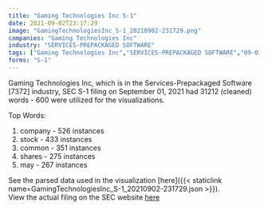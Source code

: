 ```yaml
---
title: "Gaming Technologies Inc S-1"
date: 2021-09-02T23:17:29
image: "GamingTechnologiesInc_S-1_20210902-231729.png"
companies: "Gaming Technologies Inc"
industry: "SERVICES-PREPACKAGED SOFTWARE"
tags: ["Gaming Technologies Inc","SERVICES-PREPACKAGED SOFTWARE","09-01-2021","S-1"]
forms: "S-1"
---
```

Gaming Technologies Inc, which is in the Services-Prepackaged Software [7372] industry, SEC S-1 filing on September 01, 2021 had 31212 (cleaned) words - 600 were utilized for the visualizations.

Top Words:
1. company - 526 instances
2. stock - 433 instances
3. common - 351 instances
4. shares - 275 instances
5. may - 267 instances


See the parsed data used in the visualization [here]({{< staticlink name=GamingTechnologiesInc_S-1_20210902-231729.json >}}).  
View the actual filing on the SEC website [here](https://www.sec.gov/Archives/edgar/data/1816906/0001683168-21-004017.txt)